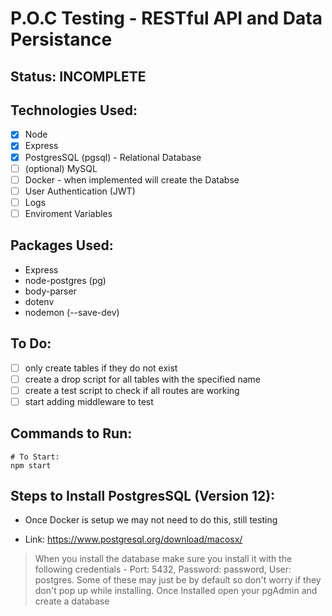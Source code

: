 # P.O.C Testing - RESTful API and Data Persistance

## Status: INCOMPLETE

## Technologies Used:

- [x] Node
- [x] Express
- [x] PostgresSQL (pgsql) - Relational Database
- [ ] (optional) MySQL
- [ ] Docker - when implemented will create the Databse
- [ ] User Authentication (JWT)
- [ ] Logs
- [ ] Enviroment Variables

## Packages Used:

- Express
- node-postgres (pg)
- body-parser
- dotenv
- nodemon (--save-dev)

## To Do:

- [ ] only create tables if they do not exist
- [ ] create a drop script for all tables with the specified name
- [ ] create a test script to check if all routes are working
- [ ] start adding middleware to test

## Commands to Run:

```shell
# To Start:
npm start
```

## Steps to Install PostgresSQL (Version 12):

- Once Docker is setup we may not need to do this, still testing

- Link: https://www.postgresql.org/download/macosx/

> When you install the database make sure you install it with the following credentials - Port: 5432, Password: password, User: postgres. Some of these may just be by default so don't worry if they don't pop up while installing.
> Once Installed open your pgAdmin and create a database
